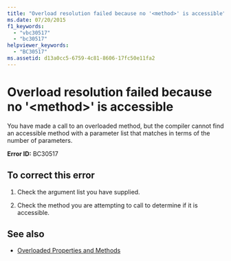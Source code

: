 ```yaml
---
title: "Overload resolution failed because no '<method>' is accessible"
ms.date: 07/20/2015
f1_keywords: 
  - "vbc30517"
  - "bc30517"
helpviewer_keywords: 
  - "BC30517"
ms.assetid: d13a0cc5-6759-4c81-8606-17fc50e11fa2
---
```

# Overload resolution failed because no '\<method>' is accessible
You have made a call to an overloaded method, but the compiler cannot find an accessible method with a parameter list that matches in terms of the number of parameters.  
  
 **Error ID:** BC30517  
  
## To correct this error  
  
1. Check the argument list you have supplied.  
  
2. Check the method you are attempting to call to determine if it is accessible.  
  
## See also

- [Overloaded Properties and Methods](../../visual-basic/programming-guide/language-features/objects-and-classes/overloaded-properties-and-methods.md)
